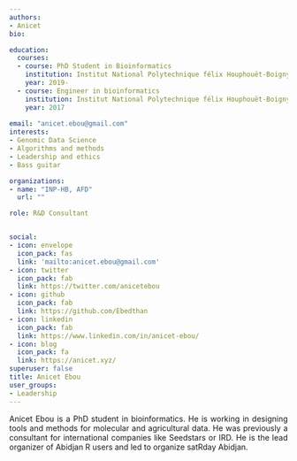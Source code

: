 ```yaml
---
authors:
- Anicet
bio: 

education:
  courses:
  - course: PhD Student in Bioinformatics
    institution: Institut National Polytechnique félix Houphouët-Boigny
    year: 2019-
  - course: Engineer in bioinformatics
    institution: Institut National Polytechnique félix Houphouët-Boigny
    year: 2017
    
email: "anicet.ebou@gmail.com"
interests:
- Genomic Data Science
- Algorithms and methods
- Leadership and ethics
- Bass guitar

organizations:
- name: "INP-HB, AFD"
  url: ""

role: R&D Consultant


social:
- icon: envelope
  icon_pack: fas
  link: 'mailto:anicet.ebou@gmail.com' 
- icon: twitter
  icon_pack: fab
  link: https://twitter.com/anicetebou
- icon: github
  icon_pack: fab
  link: https://github.com/Ebedthan
- icon: linkedin
  icon_pack: fab
  link: https://www.linkedin.com/in/anicet-ebou/
- icon: blog
  icon_pack: fa
  link: https://anicet.xyz/ 
superuser: false
title: Anicet Ebou
user_groups:
- Leadership
---
```

 <style>
body {text-align: justify}
</style>
Anicet Ebou is a PhD student in bioinformatics. He is working in designing tools and methods for molecular and agricultural data. He was previously a consultant for international companies like Seedstars or IRD. He is the lead organizer of Abidjan R users and led to organize satRday Abidjan.

